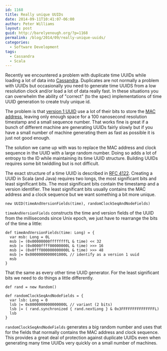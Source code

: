 ```yaml
---
id: 1168
title: Really unique UUIDs
date: 2014-09-11T10:41:07-06:00
author: Peter Williams
layout: post
guid: http://barelyenough.org/?p=1168
permalink: /blog/2014/09/really-unique-uuids/
categories:
  - Software Development
tags:
  - Cassandra
  - Scala
---
```

Recently we encountered a problem with duplicate time UUIDs while loading a lot of data into [Cassandra](http://cassandra.apache.org/). Duplicates are not normally a problem with UUIDs but occasionally you need to generate time UUIDS from a low resolution clock and/or load a lot of data really fast. In these situations you can overwhelm the ability of "correct" (to the spec) implementations of time UUID generation to create truly unique id.

The problem is that [version 1 UUID](http://en.wikipedia.org/wiki/Universally_unique_identifier#Version_1_.28MAC_address.29) use a lot of their bits to store the [MAC address](http://en.wikipedia.org/wiki/MAC_address), leaving only enough space for a 100 nanosecond resolution timestamp and a small sequence number. That works fine is great if a bunch of different machine are generating UUIDs fairly slowly but if you have a small number of machine generating them as fast as possible it is just not good enough.

The solution we came up with was to replace the MAC address and clock sequence in the UUID with a large random number. Doing so adds a lot of entropy to the ID while maintaining its time UUID structure. Building UUIDs requires some bit twiddling but is not difficult.

The exact structure of a time UUID is described in [RFC 4122](http://tools.ietf.org/html/rfc4122#section-4.1.2). Creating a UUID in Scala (and Java) requires two longs, the most significant bits and least significant bits. The most significant bits contain the timestamp and a version identifier. The least significant bits usually contains the MAC address and a clock sequence but we want something a bit more unique.

    new UUID(timeAndVersionFields(time), randomClockSeqAndNodeFields)

`timeAndVersionFields` constructs the time and version fields of the UUID from the milliseconds since Unix epoch, we just have to rearrange the bits of the time a little:

    def timeAndVersionFields(time: Long) = {
      var msb: Long = 0L
      msb |= (0x00000000ffffffffL & time) << 32
      msb |= (0x0000ffff00000000L & time) >>> 16
      msb |= (0x0fff000000000000L & time) >>> 48
      msb |= 0x0000000000001000L // identify as a version 1 uuid
      msb
    }

That the same as every other time UUID generator. For the least significant bits we need to do things a little differently.

    def rand = new Random()

    def randomClockSeqAndNodeFields = {
      var lsb: Long = 0
      lsb |= 0x8000000000000000L // variant (2 bits)
      lsb |= ( rand.synchronized { rand.nextLong } & 0x3FFFFFFFFFFFFFFFL)
      lsb
    }

`randomClockSeqAndNodeFields` generates a big random number and uses that for the fields that normally contains the MAC address and clock sequence. This provides a great deal of protection against duplicate UUIDs even when generating many time UUIDs very quickly on a small number of machines.

